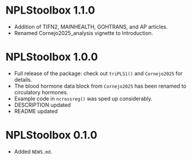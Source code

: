 # NPLStoolbox 1.1.0

* Addition of TIFN2, MAINHEALTH, GOHTRANS, and AP articles.
* Renamed Cornejo2025_analysis vignette to Introduction.

# NPLStoolbox 1.0.0

* Full release of the package: check out `triPLS1()` and `Cornejo2025` for details.
* The blood hormone data block from `Cornejo2025` has been renamed to circulatory hormones.
* Example code in `ncrossreg()` was sped up considerably.
* DESCRIPTION updated
* README updated

# NPLStoolbox 0.1.0

* Added `NEWS.md`.
